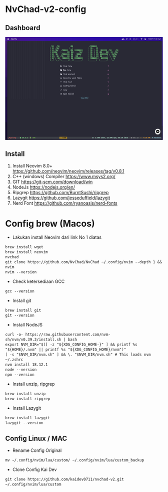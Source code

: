 # NvChad-v2-config

## Dashboard

![home!](img/home.jpg)

## Install

1. Install Neovim 8.0+ https://github.com/neovim/neovim/releases/tag/v0.8.1
2. C++ (windows) Compiler https://www.msys2.org/
3. GIT https://git-scm.com/download/win
4. NodeJs https://nodejs.org/en/
5. Ripgrep https://github.com/BurntSushi/ripgrep
6. Lazygit https://github.com/jesseduffield/lazygit
7. Nerd Font https://github.com/ryanoasis/nerd-fonts

# Config brew (Macos)

- Lakukan install Neovim dari link No 1 diatas

```
brew install wget
brew install neovim
nvchad
git clone https://github.com/NvChad/NvChad ~/.config/nvim --depth 1 && nvim
nvim --version
```

- Check ketersediaan GCC

```
gcc --version
```

- Install git

```
brew install git
git --version
```

- Install NodeJS

```
curl -o- https://raw.githubusercontent.com/nvm-sh/nvm/v0.39.3/install.sh | bash
export NVM_DIR="$([ -z "${XDG_CONFIG_HOME-}" ] && printf %s "${HOME}/.nvm" || printf %s "${XDG_CONFIG_HOME}/nvm")"
[ -s "$NVM_DIR/nvm.sh" ] && \. "$NVM_DIR/nvm.sh" # This loads nvm
~/.zshrc
nvm install 18.12.1
node --version
npm --version
```

- Install unzip, ripgrep

```
brew install unzip
brew install ripgrep
```

- Install Lazygit

```
brew install lazygit
lazygit --version
```

## Config Linux / MAC

- Rename Config Original

```
mv ~/.config/nvim/lua/custom/ ~/.config/nvim/lua/custom_backup
```

- Clone Config Kai Dev

```
git clone https://github.com/kaidev0711/nvchad-v2.git ~/.config/nvim/lua/custom
```
